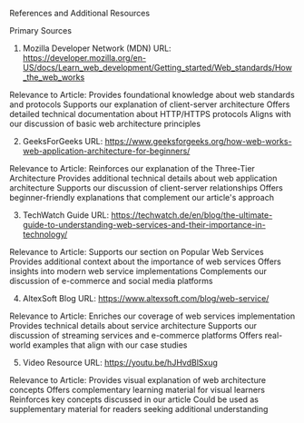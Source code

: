 References and Additional Resources

Primary Sources
1. Mozilla Developer Network (MDN)
URL: https://developer.mozilla.org/en-US/docs/Learn_web_development/Getting_started/Web_standards/How_the_web_works

Relevance to Article:
Provides foundational knowledge about web standards and protocols
Supports our explanation of client-server architecture
Offers detailed technical documentation about HTTP/HTTPS protocols
Aligns with our discussion of basic web architecture principles

2. GeeksForGeeks
URL: https://www.geeksforgeeks.org/how-web-works-web-application-architecture-for-beginners/

Relevance to Article:
Reinforces our explanation of the Three-Tier Architecture
Provides additional technical details about web application architecture
Supports our discussion of client-server relationships
Offers beginner-friendly explanations that complement our article's approach

3. TechWatch Guide
URL: https://techwatch.de/en/blog/the-ultimate-guide-to-understanding-web-services-and-their-importance-in-technology/

Relevance to Article:
Supports our section on Popular Web Services
Provides additional context about the importance of web services
Offers insights into modern web service implementations
Complements our discussion of e-commerce and social media platforms

4. AltexSoft Blog
URL: https://www.altexsoft.com/blog/web-service/

Relevance to Article:
Enriches our coverage of web services implementation
Provides technical details about service architecture
Supports our discussion of streaming services and e-commerce platforms
Offers real-world examples that align with our case studies

5. Video Resource
URL: https://youtu.be/hJHvdBlSxug

Relevance to Article:
Provides visual explanation of web architecture concepts
Offers complementary learning material for visual learners
Reinforces key concepts discussed in our article
Could be used as supplementary material for readers seeking additional understanding